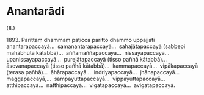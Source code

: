 

# Anantarādi






(8.)

1893\. Parittaṃ dhammaṃ paṭicca paritto dhammo uppajjati anantarapaccayā…  samanantarapaccayā…  sahajātapaccayā (sabbepi mahābhūtā kātabbā)…  aññamaññapaccayā…  nissayapaccayā…  upanissayapaccayā…  purejātapaccayā (tisso pañhā kātabbā)…  āsevanapaccayā (tisso pañhā kātabbā)…  kammapaccayā…  vipākapaccayā (terasa pañhā)…  āhārapaccayā…  indriyapaccayā…  jhānapaccayā…  maggapaccayā,…  sampayuttapaccayā…  vippayuttapaccayā…  atthipaccayā…  natthipaccayā…  vigatapaccayā…  avigatapaccayā.



